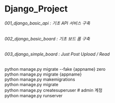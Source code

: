 # Django_Project

###### 001_django_basic_api : 기초 API 서비스 구축
###### 002_django_basic_board : 기초 보드 폼 구축
###### 003_django_simple_board : Just Post Upload / Read

python manage.py migrate --fake {appname} zero<br>
python manage.py migrate {appname}<br>
python manage.py makemigrations<br>
python manage.py migrate<br>
python manage.py createsuperuser # admin 계정<br>
python manage.py runserver